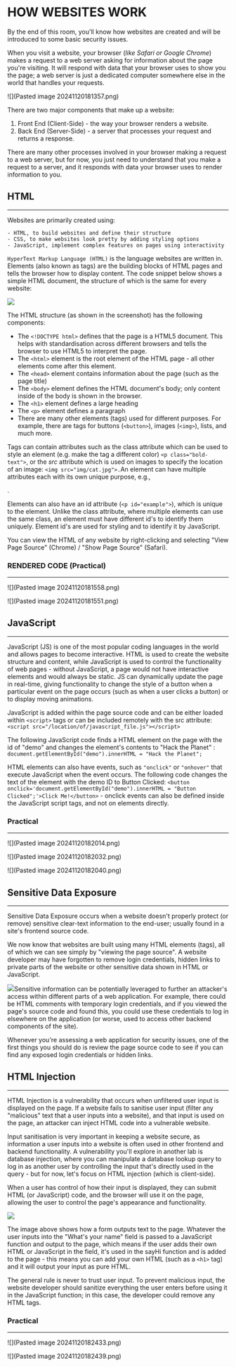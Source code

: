 # HOW WEBSITES WORK

By the end of this room, you'll know how websites are created and will be introduced to some basic security issues.

When you visit a website, your browser (_like Safari or Google Chrome_) makes a request to a web server asking for information about the page you're visiting. It will respond with data that your browser uses to show you the page; a web server is just a dedicated computer somewhere else in the world that handles your requests.

!\[]\(Pasted image 20241120181357.png)

There are two major components that make up a website:

1. Front End (Client-Side) - the way your browser renders a website.
2. Back End (Server-Side) - a server that processes your request and returns a response.

There are many other processes involved in your browser making a request to a web server, but for now, you just need to understand that you make a request to a server, and it responds with data your browser uses to render information to you.

## HTML

***

Websites are primarily created using:

```ad-important
- HTML, to build websites and define their structure
- CSS, to make websites look pretty by adding styling options
- JavaScript, implement complex features on pages using interactivity
```

`HyperText Markup Language (HTML)` is the language websites are written in. Elements (also known as tags) are the building blocks of HTML pages and tells the browser how to display content. The code snippet below shows a simple HTML document, the structure of which is the same for every website:

![](https://assets.tryhackme.com/additional/how-websites-work/example_html.png)

The HTML structure (as shown in the screenshot) has the following components:

* The `<!DOCTYPE html>` defines that the page is a HTML5 document. This helps with standardisation across different browsers and tells the browser to use HTML5 to interpret the page.
* The `<html>` element is the root element of the HTML page - all other elements come after this element.
* The `<head>` element contains information about the page (such as the page title)
* The `<body>` element defines the HTML document's body; only content inside of the body is shown in the browser.
* The `<h1>` element defines a large heading
* The `<p>` element defines a paragraph
* There are many other elements (tags) used for different purposes. For example, there are tags for buttons (`<button>`), images (`<img>`), lists, and much more.&#x20;

Tags can contain attributes such as the class attribute which can be used to style an element (e.g. make the tag a different color) `<p class="bold-text">`, or the _src_ attribute which is used on images to specify the location of an image: `<img src="img/cat.jpg">.`An element can have multiple attributes each with its own unique purpose, e.g.,&#x20;

.

Elements can also have an id attribute (`<p id="example">`), which is unique to the element. Unlike the class attribute, where multiple elements can use the same class, an element must have different id's to identify them uniquely. Element id's are used for styling and to identify it by JavaScript.

You can view the HTML of any website by right-clicking and selecting "View Page Source" (Chrome) / "Show Page Source" (Safari).

### RENDERED CODE (Practical)

***

!\[]\(Pasted image 20241120181558.png)

!\[]\(Pasted image 20241120181551.png)

## JavaScript

***

JavaScript (JS) is one of the most popular coding languages in the world and allows pages to become interactive. HTML is used to create the website structure and content, while JavaScript is used to control the functionality of web pages - without JavaScript, a page would not have interactive elements and would always be static. JS can dynamically update the page in real-time, giving functionality to change the style of a button when a particular event on the page occurs (such as when a user clicks a button) or to display moving animations.

JavaScript is added within the page source code and can be either loaded within `<script>` tags or can be included remotely with the src attribute: `<script src="/location/of/javascript_file.js"></script>`

The following JavaScript code finds a HTML element on the page with the id of "demo" and changes the element's contents to "Hack the Planet" : `document.getElementById("demo").innerHTML = "Hack the Planet";`

HTML elements can also have events, such as `"onclick"` or `"onhover"` that execute JavaScript when the event occurs. The following code changes the text of the element with the demo ID to Button Clicked: `<button onclick='document.getElementById("demo").innerHTML = "Button Clicked";'>Click Me!</button>` - onclick events can also be defined inside the JavaScript script tags, and not on elements directly.

### Practical

***

!\[]\(Pasted image 20241120182014.png)

!\[]\(Pasted image 20241120182032.png)

!\[]\(Pasted image 20241120182040.png)

## Sensitive Data Exposure

***

Sensitive Data Exposure occurs when a website doesn't properly protect (or remove) sensitive clear-text information to the end-user; usually found in a site's frontend source code.

We now know that websites are built using many HTML elements (tags), all of which we can see simply by "viewing the page source". A website developer may have forgotten to remove login credentials, hidden links to private parts of the website or other sensitive data shown in HTML or JavaScript.

![](https://assets.tryhackme.com/additional/how-websites-work/html_source.png)Sensitive information can be potentially leveraged to further an attacker's access within different parts of a web application. For example, there could be HTML comments with temporary login credentials, and if you viewed the page's source code and found this, you could use these credentials to log in elsewhere on the application (or worse, used to access other backend components of the site).

Whenever you're assessing a web application for security issues, one of the first things you should do is review the page source code to see if you can find any exposed login credentials or hidden links.

## HTML Injection

***

HTML Injection is a vulnerability that occurs when unfiltered user input is displayed on the page. If a website fails to sanitise user input (filter any "malicious" text that a user inputs into a website), and that input is used on the page, an attacker can inject HTML code into a vulnerable website.

Input sanitisation is very important in keeping a website secure, as information a user inputs into a website is often used in other frontend and backend functionality. A vulnerability you'll explore in another lab is database injection, where you can manipulate a database lookup query to log in as another user by controlling the input that's directly used in the query - but for now, let's focus on HTML injection (which is client-side).

When a user has control of how their input is displayed, they can submit HTML (or JavaScript) code, and the browser will use it on the page, allowing the user to control the page's appearance and functionality.

![](https://tryhackme-images.s3.amazonaws.com/user-uploads/5c549500924ec576f953d9fc/room-content/9c3ea7c9bcd06f125950e03aa814116a.svg)

The image above shows how a form outputs text to the page. Whatever the user inputs into the "What's your name" field is passed to a JavaScript function and output to the page, which means if the user adds their own HTML or JavaScript in the field, it's used in the sayHi function and is added to the page - this means you can add your own HTML (such as a `<h1>` tag) and it will output your input as pure HTML.

The general rule is never to trust user input. To prevent malicious input, the website developer should sanitize everything the user enters before using it in the JavaScript function; in this case, the developer could remove any HTML tags.

### Practical

***

!\[]\(Pasted image 20241120182433.png)

!\[]\(Pasted image 20241120182439.png)
